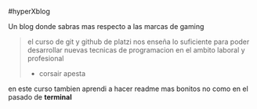#hyperXblog

Un blog donde sabras mas respecto a las marcas de gaming
>el curso de git y github de platzi nos enseña lo suficiente para poder desarrollar nuevas tecnicas de programacion en el ambito laboral y profesional
>- corsair apesta

en este curso tambien aprendi a hacer readme mas bonitos no como en el pasado de **terminal**
